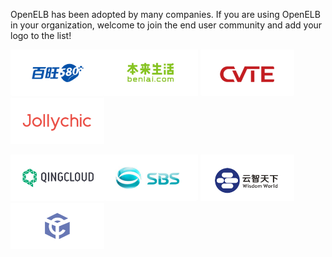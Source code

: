OpenELB has been adopted by many companies. If you are using OpenELB in your organization, welcome to join the end user community and add your logo to the list!
                                                 

<img alt="Baiwang-580" width="150px" src="./docs/img/adopters/baiwang-580.png"><img alt="Benlai" width="150px" src="./docs/img/adopters/benlai.png">
<img alt="CVTE" width="150px" src="./docs/img/adopters/cvte.png"><img alt="Jollychic" width="150px" src="./docs/img/adopters/jollychic.png">

<img alt="QingCloud" width="150px" src="./docs/img/adopters/qingcloud.png"><img alt="SBS" width="150px" src="./docs/img/adopters/sbs.png">
<img alt="Wisdom World" width="150px" src="./docs/img/adopters/wisdomworld.png"><img alt="Yicheng Health" width="150px" src="./docs/img/adopters/yicheng-health.png">